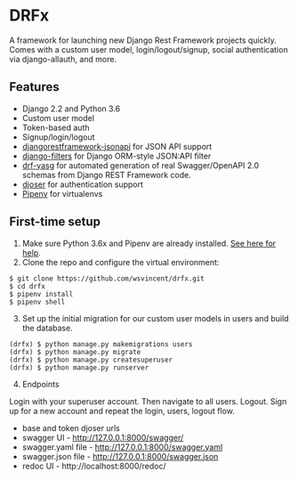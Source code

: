 # DRFx

A framework for launching new Django Rest Framework projects quickly. Comes with a custom user model, login/logout/signup, social authentication via django-allauth, and more.

## Features

- Django 2.2 and Python 3.6
- Custom user model
- Token-based auth
- Signup/login/logout
- [djangorestframework-jsonapi](https://github.com/django-json-api/django-rest-framework-json-api) for JSON API support
- [django-filters](https://github.com/carltongibson/django-filter) for Django ORM-style JSON:API filter
- [drf-yasg](https://github.com/axnsan12/drf-yasg) for automated generation of real Swagger/OpenAPI 2.0 schemas from Django REST Framework code.
- [djoser](https://github.com/sunscrapers/djoser) for authentication support
- [Pipenv](https://github.com/pypa/pipenv) for virtualenvs

## First-time setup

1.  Make sure Python 3.6x and Pipenv are already installed. [See here for help](https://djangoforbeginners.com/initial-setup/).
2.  Clone the repo and configure the virtual environment:

```
$ git clone https://github.com/wsvincent/drfx.git
$ cd drfx
$ pipenv install
$ pipenv shell
```

3.  Set up the initial migration for our custom user models in users and build the database.

```
(drfx) $ python manage.py makemigrations users
(drfx) $ python manage.py migrate
(drfx) $ python manage.py createsuperuser
(drfx) $ python manage.py runserver
```

4.  Endpoints

Login with your superuser account. Then navigate to all users. Logout. Sign up for a new account and repeat the login, users, logout flow.

- base and token djoser urls
- swagger UI - http://127.0.0.1:8000/swagger/
- swagger.yaml file - http://127.0.0.1:8000/swagger.yaml
- swagger.json file - http://127.0.0.1:8000/swagger.json
- redoc UI - http://localhost:8000/redoc/
